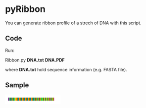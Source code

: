 # pyRibbon
You can generate ribbon profile of a strech of DNA with this script.

## Code

Run:


  Ribbon.py **DNA.txt** **DNA.PDF**


where **DNA.txt** hold sequence information (e.g. FASTA file).








## Sample
![](out.png)

